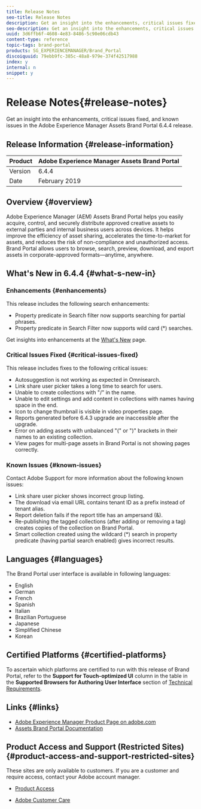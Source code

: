 ```yaml
---
title: Release Notes
seo-title: Release Notes
description: Get an insight into the enhancements, critical issues fixed, and known issues in the Adobe Experience Manager Assets Brand Portal 6.4.4 release.
seo-description: Get an insight into the enhancements, critical issues fixed, and known issues in the Adobe Experience Manager Assets Brand Portal 6.4.4 release.
uuid: 3d6ffb6f-4608-4e83-8486-5c90e06cdb43
content-type: reference
topic-tags: brand-portal
products: SG_EXPERIENCEMANAGER/Brand_Portal
discoiquuid: 79ebb9fc-385c-48a8-979e-374f42517988
index: y
internal: n
snippet: y
---
```


# Release Notes{#release-notes}

Get an insight into the enhancements, critical issues fixed, and known issues in the Adobe Experience Manager Assets Brand Portal 6.4.4 release.

## Release Information {#release-information}

| Product |Adobe Experience Manager Assets Brand Portal |
|---|---|
| Version |6.4.4 |
| Date |February 2019 |

## Overview {#overview}

Adobe Experience Manager (AEM) Assets Brand Portal helps you easily acquire, control, and securely distribute approved creative assets to external parties and internal business users across devices. It helps improve the efficiency of asset sharing, accelerates the time-to-market for assets, and reduces the risk of non-compliance and unauthorized access. Brand Portal allows users to browse, search, preview, download, and export assets in corporate-approved formats—anytime, anywhere.

## What's New in 6.4.4 {#what-s-new-in}

### Enhancements {#enhancements}

This release includes the following search enhancements:

* Property predicate in Search filter now supports searching for partial phrases.
* Property predicate in Search Filter now supports wild card (&#42;) searches.

Get insights into enhancements at the [What's New](../using/whats-new.md) page.

### Critical Issues Fixed {#critical-issues-fixed}

This release includes fixes to the following critical issues:

* Autosuggestion is not working as expected in Omnisearch.
* Link share user picker takes a long time to search for users.
* Unable to create collections with "/" in the name.
* Unable to edit settings and add content in collections with names having space in the end.
* Icon to change thumbnail is visible in video properties page.
* Reports generated before 6.4.3 upgrade are inaccessible after the upgrade.
* Error on adding assets with unbalanced "(" or ")" brackets in their names to an existing collection.
* View pages for multi-page assets in Brand Portal is not showing pages correctly.

<!--
Comment Type: draft

<p>AEM Assets fixes</p>
<ul>
<li>Textarea and dropdown fields are not displayed on asset properties page when the Metadata Schema Form is published (from AEM 6.4.2) to Brand Portal. Fixed in AEM 6.4.4.0)</li>
<li>Child folder name changes on Brand Portal on publishing the child folder (but not the parent folders) from AEM Author instance. (Fixed in 6.4.3.0)</li>
<li>Tag predicates not published when a metadata schema form is published to Brand Portal. (Fixed in AEM 6.4.3.0)</li>
<li>Modified search form having path browser predicate with the property "/content/dam" is not published to Brand Portal. (Fixed in AEM 6.4.3.0) </li>
<li>Thumbnail of a published folder is not updated on Brand Portal after an asset from within that folder is published from AEM Author.</li>
</ul>
-->

### Known Issues {#known-issues}

Contact Adobe Support for more information about the following known issues:

* Link share user picker shows incorrect group listing.
* The download via email URL contains tenant ID as a prefix instead of tenant alias.
* Report deletion fails if the report title has an ampersand (&).
* Re-publishing the tagged collections (after adding or removing a tag) creates copies of the collection on Brand Portal.
* Smart collection created using the wildcard (&#42;) search in property predicate (having partial search enabled) gives incorrect results.

## Languages {#languages}

The Brand Portal user interface is available in following languages:

* English
* German
* French
* Spanish
* Italian
* Brazilian Portuguese
* Japanese
* Simplified Chinese
* Korean

## Certified Platforms {#certified-platforms}

To ascertain which platforms are certified to run with this release of Brand Portal, refer to the **Support for Touch-optimized UI** column in the table in the **Supported Browsers for Authoring User Interface** section of [Technical Requirements](/content/help/en/experience-manager/6-4/sites/deploying/using/technical-requirements).

## Links {#links}

* [Adobe Experience Manager Product Page on adobe.com](http://www.adobe.com/in/marketing-cloud/experience-manager.html)
* [Assets Brand Portal Documentation](https://helpx.adobe.com/experience-manager/brand-portal/user-guide.html)

## Product Access and Support (Restricted Sites) {#product-access-and-support-restricted-sites}

These sites are only available to customers. If you are a customer and require access, contact your Adobe account manager.

* [](http://daycare.day.com) [Product Access](https://login.marketing.adobe.com)

* [Adobe Customer Care](https://helpx.adobe.com/contact.html)

